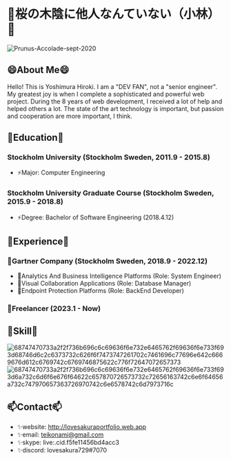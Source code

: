 # 👋桜の木陰に他人なんていない（小林）👋
![Prunus-Accolade-sept-2020](https://github.com/lovesakura729/lovesakura729/assets/126082098/c58d43e3-643f-44b4-bdca-2e8a3046f1c5)

## 😄About Me😄
Hello! This is Yoshimura Hiroki. I am a "DEV FAN", not a "senior engineer". My greatest joy is when I complete a sophisticated and powerful web project. During the 8 years of web development, I received a lot of help and helped others a lot. The state of the art technology is important, but passion and cooperation are more important, I think.

## 🌱Education🌱
### Stockholm University (Stockholm Sweden, 2011.9 - 2015.8)
- ⚡Major: Computer Engineering
### Stockholm University Graduate Course (Stockholm Sweden, 2015.9 - 2018.8)
- ⚡Degree: Bachelor of Software Engineering (2018.4.12)

## 👯Experience👯
### 💬Gartner Company (Stockholm Sweden, 2018.9 - 2022.12)
- 🔭Analytics And Business Intelligence Platforms (Role: System Engineer)
- 🔭Visual Collaboration Applications (Role: Database Manager)
- 🔭Endpoint Protection Platforms (Role: BackEnd Developer)
### 💬Freelancer (2023.1 - Now)

## 🔭Skill🔭
![68747470733a2f2f736b696c6c69636f6e732e6465762f69636f6e733f693d68746d6c2c6373732c626f6f7473747261702c7461696c77696e642c6669676d612c6769742c6769746875622c776f72647072657373](https://github.com/lovesakura729/lovesakura729/assets/126082098/05819833-3bb9-45cb-9b3e-f072eb65e2a6)
![68747470733a2f2f736b696c6c69636f6e732e6465762f69636f6e733f693d6a732c6d6f6e676f64622c657870726573732c72656163742c6e6f64656a732c747970657363726970742c6e6578742c6d7973716c](https://github.com/lovesakura729/lovesakura729/assets/126082098/89e9b899-478d-4111-b4c5-d9f8d2eb5995)

## 📫Contact📫
- ✨website: http://lovesakuraportfolio.web.app
- ✨email:   teikonami@gmail.com
- ✨skype:   live:.cid.f5fe11456bd4acc3
- ✨discord: lovesakura729#7070
